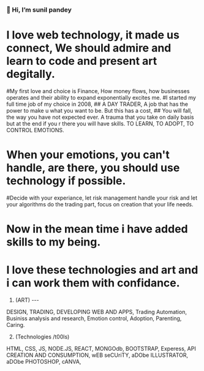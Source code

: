 ### 👋 Hi, I’m sunil pandey

# I love web technology, it made us connect, We should admire and learn to code and present art degitally.
#My first love and choice is Finance, How money flows, how businesses operates and their ability to expand exponentially excites me.
#I started my full time job of my choice in 2008, ## A DAY TRADER, A job that has the power to make u what you want to be. But this has a cost, ## You will fall, the way you have not expected ever. A trauma that you take on daily basis but at the end if you r there you will have skills. TO LEARN, TO ADOPT, TO CONTROL EMOTIONS.
# When your emotions, you can't handle, are there, you should use technology if possible. 
#Decide with your experiance, let risk management handle your risk and let your algorithms do the trading part, focus on creation that your life needs. 
# Now in the mean time i have added skills to my being.

#  I love these technologies and art and i can work them with confidance. 

1. (ART) ---

DESIGN, TRADING, DEVELOPING WEB AND APPS, Trading Automation, Businiss analysis and research, Emotion control, Adoption, Parenting, Caring.

2. (Technologies /t00ls)

HTML, CSS, JS, NODE.JS, REACT, MONGOdb, BOOTSTRAP, Experess, API CREATION AND CONSUMPTION, wEB seCUriTY, aDObe ILLUSTRATOR, aDObe PHOTOSHOP, cANVA, 


